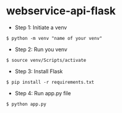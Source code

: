 # webservice-api-flask

* Step 1: Initiate a venv

`$ python -m venv "name of your venv"`

* Step 2: Run you venv

`$ source venv/Scripts/activate`

* Step 3: Install Flask

`$ pip install -r requirements.txt`

* Step 4: Run app.py file

`$ python app.py`
